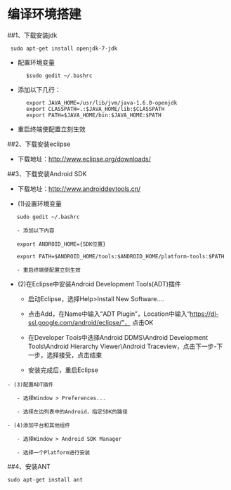 编译环境搭建
============

##1、下载安装jdk

     sudo apt-get install openjdk-7-jdk
   
   - 配置环境变量
```
      $sudo gedit ~/.bashrc
```
   - 添加以下几行：  
```   
      export JAVA_HOME=/usr/lib/jvm/java-1.6.0-openjdk
      export CLASSPATH=.:$JAVA_HOME/lib:$CLASSPATH  
      export PATH=$JAVA_HOME/bin:$JAVA_HOME:$PATH 
```  
   - 重启终端使配置立刻生效
   
##2、下载安装eclipse

   - 下载地址：http://www.eclipse.org/downloads/
   
##3、下载安装Android SDK

   - 下载地址：http://www.androiddevtools.cn/
   
   - (1)设置环境变量
```   
   sudo gedit ~/.bashrc
```   
       - 添加以下内容
```
   export ANDROID_HOME={SDK位置}
  
   export PATH=$ANDROID_HOME/tools:$ANDROID_HOME/platform-tools:$PATH 
```   
       - 重启终端使配置立刻生效
   
   - (2)在Eclipse中安装Android Development Tools(ADT)插件
   
       - 启动Eclipse，选择Help>Install New Software....
    
       - 点击Add，在Name中输入“ADT Plugin”，Location中输入“https://dl-ssl.google.com/android/eclipse/”， 点击OK
    
       - 在Developer Tools中选择Android DDMS\Android Development Tools\Android Hierarchy Viewer\Android Traceview，点击下一步-下一步，选择接受，点击结束
    
       - 安装完成后，重启Eclipse
    
    - (3)配置ADT插件
   
       - 选择Window > Preferences...
    
       - 选择左边列表中的Android，指定SDK的路径
    
    - (4)添加平台和其他组件
   
       - 选择Window > Android SDK Manager
   
       - 选择一个Platform进行安装

##4、安装ANT
```
sudo apt-get install ant
```

